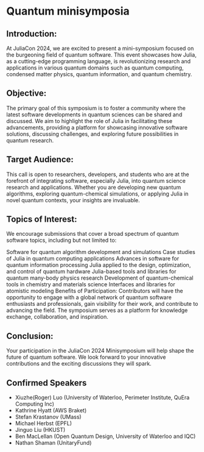 # Quantum minisymposia

## Introduction:
At JuliaCon 2024, we are excited to present a mini-symposium focused on the burgeoning field of quantum software. This event showcases how Julia, as a cutting-edge programming language, is revolutionizing research and applications in various quantum domains such as quantum computing, condensed matter physics, quantum information, and quantum chemistry.

## Objective:
The primary goal of this symposium is to foster a community where the latest software developments in quantum sciences can be shared and discussed. We aim to highlight the role of Julia in facilitating these advancements, providing a platform for showcasing innovative software solutions, discussing challenges, and exploring future possibilities in quantum research.

## Target Audience:
This call is open to researchers, developers, and students who are at
the forefront of integrating software, especially Julia, into quantum
science research and applications. Whether you are developing new
quantum algorithms, exploring quantum-chemical simulations, or
applying Julia in novel quantum contexts, your insights are invaluable.

## Topics of Interest:
We encourage submissions that cover a broad spectrum of quantum software topics, including but not limited to:

Software for quantum algorithm development and simulations
Case studies of Julia in quantum computing applications
Advances in software for quantum information processing
Julia applied to the design, optimization, and control of quantum hardware
Julia-based tools and libraries for quantum many-body physics research
Development of quantum-chemical tools in chemistry and materials science
Interfaces and libraries for atomistic modeling
Benefits of Participation:
Contributors will have the opportunity to engage with a global network of quantum software enthusiasts and professionals, gain visibility for their work, and contribute to advancing the field. The symposium serves as a platform for knowledge exchange, collaboration, and inspiration.

## Conclusion:
Your participation in the JuliaCon 2024 Minisymposium will help shape the future of quantum software. We look forward to your innovative contributions and the exciting discussions they will spark.

## Confirmed Speakers
- Xiuzhe(Roger) Luo (University of Waterloo, Perimeter Institute, QuEra Computing Inc)
- Kathrine Hyatt (AWS Braket)
- Stefan Krastanov (UMass)
- Michael Herbst (EPFL)
- Jinguo Liu (HKUST)
- Ben MacLellan (Open Quantum Design, University of Waterloo and IQC)
- Nathan Shaman (UnitaryFund)
